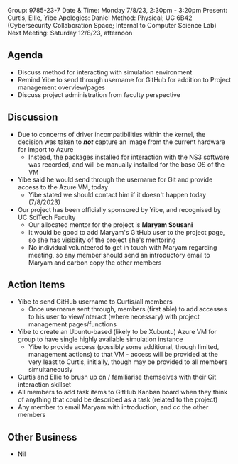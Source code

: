 Group: 9785-23-7
Date & Time: Monday 7/8/23, 2:30pm - 3:20pm
Present: Curtis, Ellie, Yibe
Apologies: Daniel
Method: Physical; UC 6B42 (Cybersecurity Collaboration Space; Internal to Computer Science Lab)
Next Meeting: Saturday 12/8/23, afternoon

## Agenda
* Discuss method for interacting with simulation environment
* Remind Yibe to send through username for GitHub for addition to Project management overview/pages
* Discuss project administration from faculty perspective

## Discussion
* Due to concerns of driver incompatibilities within the kernel, the decision was taken to _**not**_ capture an image from the current hardware for import to Azure
	* Instead, the packages installed for interaction with the NS3 software was recorded, and will be manually installed for the base OS of the VM
* Yibe said he would send through the username for Git and provide access to the Azure VM, today
	* Yibe stated we should contact him if it doesn't happen today (7/8/2023)
* Our project has been officially sponsored by Yibe, and recognised by UC SciTech Faculty
	* Our allocated mentor for the project is **Maryam Sousani**
	* It would be good to add Maryam's GitHub user to the project page, so she has visibility of the project she's mentoring
	* No individual volunteered to get in touch with Maryam regarding meeting, so any member should send an introductory email to Maryam and carbon copy the other members

## Action Items
* Yibe to send GitHub username to Curtis/all members
	* Once username sent through, members (first able) to add accesses to his user to view/interact (where necessary) with project management pages/functions
* Yibe to create an Ubuntu-based (likely to be Xubuntu) Azure VM for group to have single highly available simulation instance
	* Yibe to provide access (possibly some additional, though limited, management actions) to that VM - access will be provided at the very least to Curtis, initially, though may be provided to all members simultaneously
* Curtis and Ellie to brush up on / familiarise themselves with their Git interaction skillset
* All members to add task items to GitHub Kanban board when they think of anything that could be described as a task (related to the project)
* Any member to email Maryam with introduction, and cc the other members

## Other Business
- Nil